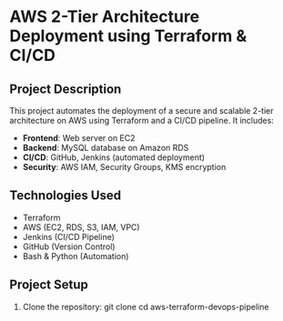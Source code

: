 # AWS 2-Tier Architecture Deployment using Terraform & CI/CD

## Project Description
This project automates the deployment of a secure and scalable 2-tier architecture on AWS using Terraform and a CI/CD pipeline. It includes:

- **Frontend**: Web server on EC2
- **Backend**: MySQL database on Amazon RDS
- **CI/CD**: GitHub, Jenkins (automated deployment)
- **Security**: AWS IAM, Security Groups, KMS encryption

## Technologies Used
- Terraform
- AWS (EC2, RDS, S3, IAM, VPC)
- Jenkins (CI/CD Pipeline)
- GitHub (Version Control)
- Bash & Python (Automation)

## Project Setup
1. Clone the repository:
   git clone <repository-URL>
   cd aws-terraform-devops-pipeline
